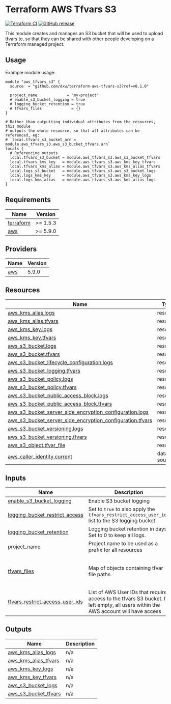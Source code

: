 # Terraform AWS Tfvars S3

[![Terraform CI](https://github.com/dxw/terraform-aws-tfvars-s3/actions/workflows/continuous-integration-terraform.yml/badge.svg?branch=main)](https://github.com/dxw/terraform-aws-tfvars-s3/actions/workflows/continuous-integration-terraform.yml?branch=main)
[![GitHub release](https://github.com/dxw/terraform-aws-tfvars-s3/releases)](https://github.com/dxw/terraform-aws-tfvars-s3/releases)

This module creates and manages an S3 bucket that will be used to upload tfvars
to, so that they can be shared with other people developing on a Terraform
managed project.

## Usage

Example module usage:

```hcl
module "aws_tfvars_s3" {
  source  = "github.com/dxw/terraform-aws-tfvars-s3?ref=v0.1.0"

  project_name             = "my-project"
  # enable_s3_bucket_logging = true
  # logging_bucket_retention = true
  # tfvars_files             = {}
}

# Rather than outputting individual attributes from the resources, this module
# outputs the whole resource, so that all attributes can be referenced, eg:
# `local.tfvars_s3_bucket_arn = module.aws_tfvars_s3.aws_s3_bucket_tfvars.arn`
locals {
  # Referencing outputs
  local.tfvars_s3_bucket = module.aws_tfvars_s3.aws_s3_bucket_tfvars
  local.tfvars_kms_key   = module.aws_tfvars_s3.aws_kms_key_tfvars
  local.tfvars_kms_alias = module.aws_tfvars_s3.aws_kms_alias_tfvars
  local.logs_s3_bucket   = module.aws_tfvars_s3.aws_s3_bucket_logs
  local.logs_kms_key     = module.aws_tfvars_s3.aws_kms_key_logs
  local.logs_kms_alias   = module.aws_tfvars_s3.aws_kms_alias_logs
}
```

<!-- BEGIN_TF_DOCS -->
## Requirements

| Name | Version |
|------|---------|
| <a name="requirement_terraform"></a> [terraform](#requirement\_terraform) | >= 1.5.3 |
| <a name="requirement_aws"></a> [aws](#requirement\_aws) | >= 5.9.0 |

## Providers

| Name | Version |
|------|---------|
| <a name="provider_aws"></a> [aws](#provider\_aws) | 5.9.0 |

## Resources

| Name | Type |
|------|------|
| [aws_kms_alias.logs](https://registry.terraform.io/providers/hashicorp/aws/latest/docs/resources/kms_alias) | resource |
| [aws_kms_alias.tfvars](https://registry.terraform.io/providers/hashicorp/aws/latest/docs/resources/kms_alias) | resource |
| [aws_kms_key.logs](https://registry.terraform.io/providers/hashicorp/aws/latest/docs/resources/kms_key) | resource |
| [aws_kms_key.tfvars](https://registry.terraform.io/providers/hashicorp/aws/latest/docs/resources/kms_key) | resource |
| [aws_s3_bucket.logs](https://registry.terraform.io/providers/hashicorp/aws/latest/docs/resources/s3_bucket) | resource |
| [aws_s3_bucket.tfvars](https://registry.terraform.io/providers/hashicorp/aws/latest/docs/resources/s3_bucket) | resource |
| [aws_s3_bucket_lifecycle_configuration.logs](https://registry.terraform.io/providers/hashicorp/aws/latest/docs/resources/s3_bucket_lifecycle_configuration) | resource |
| [aws_s3_bucket_logging.tfvars](https://registry.terraform.io/providers/hashicorp/aws/latest/docs/resources/s3_bucket_logging) | resource |
| [aws_s3_bucket_policy.logs](https://registry.terraform.io/providers/hashicorp/aws/latest/docs/resources/s3_bucket_policy) | resource |
| [aws_s3_bucket_policy.tfvars](https://registry.terraform.io/providers/hashicorp/aws/latest/docs/resources/s3_bucket_policy) | resource |
| [aws_s3_bucket_public_access_block.logs](https://registry.terraform.io/providers/hashicorp/aws/latest/docs/resources/s3_bucket_public_access_block) | resource |
| [aws_s3_bucket_public_access_block.tfvars](https://registry.terraform.io/providers/hashicorp/aws/latest/docs/resources/s3_bucket_public_access_block) | resource |
| [aws_s3_bucket_server_side_encryption_configuration.logs](https://registry.terraform.io/providers/hashicorp/aws/latest/docs/resources/s3_bucket_server_side_encryption_configuration) | resource |
| [aws_s3_bucket_server_side_encryption_configuration.tfvars](https://registry.terraform.io/providers/hashicorp/aws/latest/docs/resources/s3_bucket_server_side_encryption_configuration) | resource |
| [aws_s3_bucket_versioning.logs](https://registry.terraform.io/providers/hashicorp/aws/latest/docs/resources/s3_bucket_versioning) | resource |
| [aws_s3_bucket_versioning.tfvars](https://registry.terraform.io/providers/hashicorp/aws/latest/docs/resources/s3_bucket_versioning) | resource |
| [aws_s3_object.tfvar_file](https://registry.terraform.io/providers/hashicorp/aws/latest/docs/resources/s3_object) | resource |
| [aws_caller_identity.current](https://registry.terraform.io/providers/hashicorp/aws/latest/docs/data-sources/caller_identity) | data source |

## Inputs

| Name | Description | Type | Default | Required |
|------|-------------|------|---------|:--------:|
| <a name="input_enable_s3_bucket_logging"></a> [enable\_s3\_bucket\_logging](#input\_enable\_s3\_bucket\_logging) | Enable S3 bucket logging | `bool` | `true` | no |
| <a name="input_logging_bucket_restrict_access"></a> [logging\_bucket\_restrict\_access](#input\_logging\_bucket\_restrict\_access) | Set to `true` to also apply the `tfvars_restrict_access_user_ids` list to the S3 logging bucket | `bool` | `true` | no |
| <a name="input_logging_bucket_retention"></a> [logging\_bucket\_retention](#input\_logging\_bucket\_retention) | Logging bucket retention in days. Set to 0 to keep all logs. | `number` | `30` | no |
| <a name="input_project_name"></a> [project\_name](#input\_project\_name) | Project name to be used as a prefix for all resources | `string` | n/a | yes |
| <a name="input_tfvars_files"></a> [tfvars\_files](#input\_tfvars\_files) | Map of objects containing tfvar file paths | <pre>map(<br>    object({<br>      path = string<br>      }<br>  ))</pre> | `{}` | no |
| <a name="input_tfvars_restrict_access_user_ids"></a> [tfvars\_restrict\_access\_user\_ids](#input\_tfvars\_restrict\_access\_user\_ids) | List of AWS User IDs that require access to the tfvars S3 bucket. If left empty, all users within the AWS account will have access | `list(string)` | `[]` | no |

## Outputs

| Name | Description |
|------|-------------|
| <a name="output_aws_kms_alias_logs"></a> [aws\_kms\_alias\_logs](#output\_aws\_kms\_alias\_logs) | n/a |
| <a name="output_aws_kms_alias_tfvars"></a> [aws\_kms\_alias\_tfvars](#output\_aws\_kms\_alias\_tfvars) | n/a |
| <a name="output_aws_kms_key_logs"></a> [aws\_kms\_key\_logs](#output\_aws\_kms\_key\_logs) | n/a |
| <a name="output_aws_kms_key_tfvars"></a> [aws\_kms\_key\_tfvars](#output\_aws\_kms\_key\_tfvars) | n/a |
| <a name="output_aws_s3_bucket_logs"></a> [aws\_s3\_bucket\_logs](#output\_aws\_s3\_bucket\_logs) | n/a |
| <a name="output_aws_s3_bucket_tfvars"></a> [aws\_s3\_bucket\_tfvars](#output\_aws\_s3\_bucket\_tfvars) | n/a |
<!-- END_TF_DOCS -->
